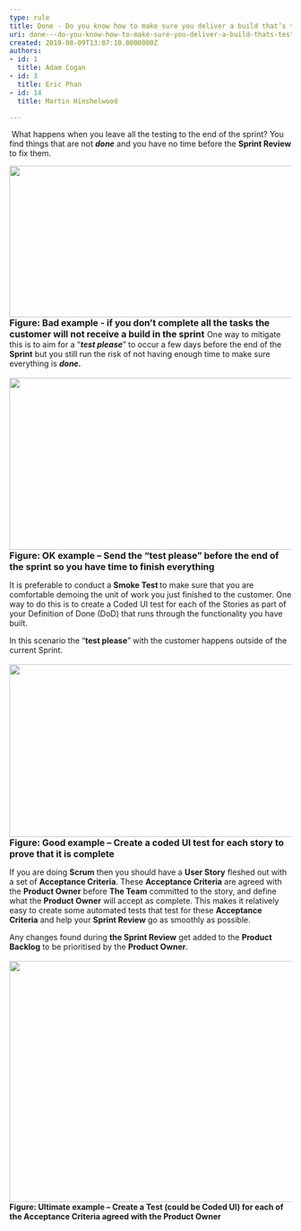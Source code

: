 ```yaml
---
type: rule
title: Done - Do you know how to make sure you deliver a build that’s tested every Sprint
uri: done---do-you-know-how-to-make-sure-you-deliver-a-build-thats-tested-every-sprint
created: 2010-08-09T13:07:10.0000000Z
authors:
- id: 1
  title: Adam Cogan
- id: 3
  title: Eric Phan
- id: 14
  title: Martin Hinshelwood

---
```




<span class='intro'> 
  <p>&#160;What happens when you leave all the testing to the end of the sprint? You find things that are not <b><i>done</i></b> and you have no time before the <b>Sprint Review</b> to fix them. 
</p>
 </span>


  <p>
    <img alt="" style="width&#58;800px;height&#58;270px;" src="RuleBuildEverySprintBad.png" /> <font class="ms-rteCustom-FigureBad" size="+0"><b>Figure&#58; Bad example - if you don’t complete all the tasks the customer will not receive a build in the sprint</b> </font>One way to mitigate this is to aim for a “<b><i>test please</i></b>” to occur a few days before the end of the <b>Sprint</b> but you still run the risk of not having enough time to make sure everything is <b><i>done.</i></b>&#160;<br>
<br>
<img alt="" style="width&#58;800px;height&#58;307px;" src="RuleBuildEverySprintOK.png" /><br>
<font class="ms-rteCustom-FigureGood" size="+0"><b>Figure&#58; OK example – Send the “test please” before the end of the sprint so you have time to finish everything</b> </font></p>
<p>It is preferable to conduct a <b>Smoke Test </b>to make sure that you are comfortable demoing the unit of work you just finished to the customer. One way to do this is to create a Coded UI test for each of the Stories as part of your Definition of Done (DoD) that runs through the functionality you have built. </p>
<p>In this scenario the “<b>test please</b>” with the customer happens outside of the current Sprint.&#160;<br>
<br>
<img alt="" style="width&#58;800px;height&#58;308px;" src="RuleBuildEverySprintGOOD.png" /><br>
<font class="ms-rteCustom-FigureGood" size="+0"><b>Figure&#58; Good example – Create a coded UI test for each story to prove that it is complete</b> </font></p>
<p>If you are doing <b>Scrum</b> then you should have a <b>User Story</b> fleshed out with a set of <b>Acceptance Criteria</b>. These <b>Acceptance Criteria</b> are agreed with the <b>Product Owner</b> before <b>The Team</b> committed to the story, and define what the <b>Product Owner</b> will accept as complete. This makes it relatively easy to create some automated tests that test for these <b>Acceptance Criteria</b> and help your <b>Sprint Review</b> go as smoothly as possible. </p>
<p>Any changes found during <b>the Sprint Review</b> get added to the <b>Product Backlog</b> to be prioritised by the <b>Product Owner</b>.&#160;<br>
<br>
<img alt="" style="width&#58;800px;height&#58;430px;" src="RuleBuildEverySprintUltimate.png" /><br>
<b class="ms-rteCustom-FigureGood">Figure&#58; Ultimate example – Create a Test (could be Coded UI) for each of the Acceptance Criteria agreed with the Product Owner</b></p>



